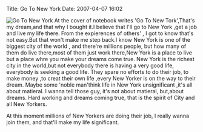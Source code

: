 Title: Go To New York
Date: 2007-04-07 16:02

<p> </p> 
<p><img src="http://simg.sinajs.cn/blog7style/images/common/sg_trans.gif"  real_src="http://photo.hexun.com/p/2006/0304/11718/b_73AB5042C121F7B0.jpg"  alt="Go&nbsp;To&nbsp;New&nbsp;York"  title="Go&nbsp;To&nbsp;New&nbsp;York"  style="max-width:500px;"  />&nbsp;At the cover of notebook writes 'Go To New Tork',That's my dream,and that why I bought it.I believe that I'll go to New York ,get a job and live my life there. From the expierences of others' , I got to know that's not easy.But that won't make me step back.I know New York is one of the biggest city of the world , and there're millions people, but how many of them do live there,most of them just work there,New York is a place to live but a place whre you make your dreams come true. New York is the richest city in the world,but&nbsp;not everybody there is having&nbsp;a very good life, everybody is seeking a good life. They spare no efforts&nbsp;to do their job, to make money ,to creat their own life ,every New Yorker is on the way to their dream. Maybe some 'noble man'think&nbsp;life in&nbsp;New York unsignificant ,it's all about matieral. I wanna tell&nbsp;those guy, it's not about&nbsp;matieral, but,about dreams. Hard working and dreams coming true, that is the spirit of&nbsp;City and all New Yorkers.</p> 
<p>At this moment millions of New Yorkers&nbsp;are&nbsp;doing their job, I really&nbsp;wanna join them, and that'll make my life significant.&nbsp;</p>
